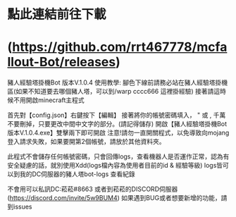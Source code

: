    點此連結前往下載
===============================================================
(https://github.com/rrt467778/mcfallout-Bot/releases)
===============================================================================
豬人經驗塔掛機Bot 版本V.1.0.4
使用教學:
腳色下線前請務必站在豬人經驗塔掛機區(如果不知道要去哪個豬人塔，可以到/warp cccc666 這裡掛經驗)
接著請這時候不用開啟minecraft主程式

首先對【config.json】右鍵按下【編輯】
接著將你的帳號密碼填入，  " 或 , 千萬不要刪掉，只要更改中間中文字的部分。(請記得儲存)
開啟【豬人經驗塔掛機Bot 版本V.1.0.4.exe】雙擊兩下即可開啟
注意!請勿一直開關程式，以免導致向mojang登入請求失敗，如果要開第2個帳號，請放於其他資料夾。

此程式不會儲存任何帳號密碼，只會回傳logs，查看機器人是否運作正常，認為有安全疑慮的話，就別使用Xdd(logs檔內容為使用者目前的id & 經驗等級)
logs皆可以到我的DC伺服器的豬人塔bot-logs 查看紀錄

不會用可以私訊DC:菘菘#8663  或者到菘菘的DISCORD伺服器(https://discord.com/invite/5w9BUM4)
如果遇到BUG或者想要新增的功能，請到issues
